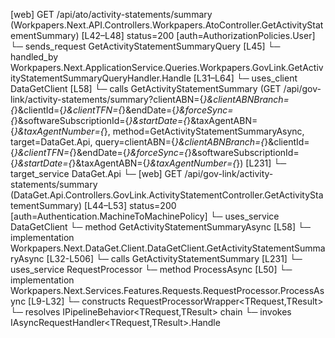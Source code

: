 [web] GET /api/ato/activity-statements/summary  (Workpapers.Next.API.Controllers.Workpapers.AtoController.GetActivityStatementSummary)  [L42–L48] status=200 [auth=AuthorizationPolicies.User]
  └─ sends_request GetActivityStatementSummaryQuery [L45]
    └─ handled_by Workpapers.Next.ApplicationService.Queries.Workpapers.GovLink.GetActivityStatementSummaryQueryHandler.Handle [L31–L64]
      └─ uses_client DataGetClient [L58]
        └─ calls GetActivityStatementSummary (GET /api/gov-link/activity-statements/summary?clientABN={*}&clientABNBranch={*}&clientId={*}&clientTFN={*}&endDate={*}&forceSync={*}&softwareSubscriptionId={*}&startDate={*}&taxAgentABN={*}&taxAgentNumber={*}, method=GetActivityStatementSummaryAsync, target=DataGet.Api, query=clientABN={*}&clientABNBranch={*}&clientId={*}&clientTFN={*}&endDate={*}&forceSync={*}&softwareSubscriptionId={*}&startDate={*}&taxAgentABN={*}&taxAgentNumber={*}) [L231]
          └─ target_service DataGet.Api
            └─ [web] GET /api/gov-link/activity-statements/summary  (DataGet.Api.Controllers.GovLink.ActivityStatementController.GetActivityStatementSummary)  [L44–L53] status=200 [auth=Authentication.MachineToMachinePolicy]
      └─ uses_service DataGetClient
        └─ method GetActivityStatementSummaryAsync [L58]
          └─ implementation Workpapers.Next.DataGet.Client.DataGetClient.GetActivityStatementSummaryAsync [L32-L506]
            └─ calls GetActivityStatementSummary [L231]
      └─ uses_service RequestProcessor
        └─ method ProcessAsync [L50]
          └─ implementation Workpapers.Next.Services.Features.Requests.RequestProcessor.ProcessAsync [L9-L32]
            └─ constructs RequestProcessorWrapper<TRequest,TResult>
            └─ resolves IPipelineBehavior<TRequest,TResult> chain
            └─ invokes IAsyncRequestHandler<TRequest,TResult>.Handle

